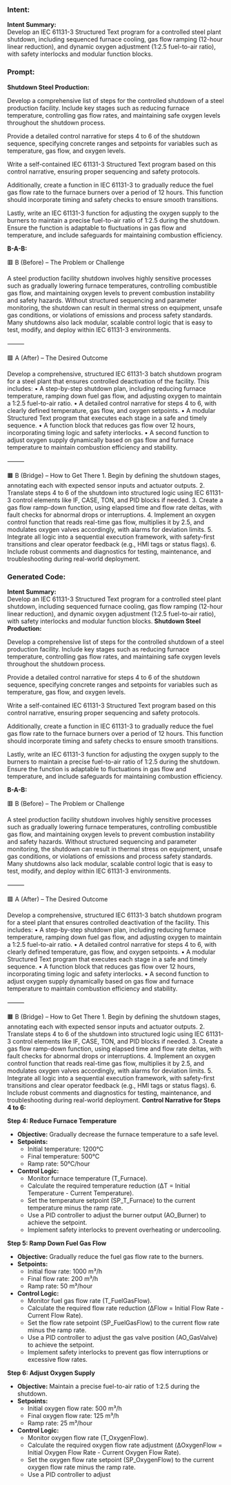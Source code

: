 ### Intent:
**Intent Summary:**  
Develop an IEC 61131-3 Structured Text program for a controlled steel plant shutdown, including sequenced furnace cooling, gas flow ramping (12-hour linear reduction), and dynamic oxygen adjustment (1:2.5 fuel-to-air ratio), with safety interlocks and modular function blocks.

### Prompt:
**Shutdown Steel Production:**

Develop a comprehensive list of steps for the controlled shutdown of a steel production facility. Include key stages such as reducing furnace temperature, controlling gas flow rates, and maintaining safe oxygen levels throughout the shutdown process.

Provide a detailed control narrative for steps 4 to 6 of the shutdown sequence, specifying concrete ranges and setpoints for variables such as temperature, gas flow, and oxygen levels.

Write a self-contained IEC 61131-3 Structured Text program based on this control narrative, ensuring proper sequencing and safety protocols.

Additionally, create a function in IEC 61131-3 to gradually reduce the fuel gas flow rate to the furnace burners over a period of 12 hours. This function should incorporate timing and safety checks to ensure smooth transitions.

Lastly, write an IEC 61131-3 function for adjusting the oxygen supply to the burners to maintain a precise fuel-to-air ratio of 1:2.5 during the shutdown. Ensure the function is adaptable to fluctuations in gas flow and temperature, and include safeguards for maintaining combustion efficiency.

**B-A-B:**

🟥 B (Before) – The Problem or Challenge

A steel production facility shutdown involves highly sensitive processes such as gradually lowering furnace temperatures, controlling combustible gas flow, and maintaining oxygen levels to prevent combustion instability and safety hazards. Without structured sequencing and parameter monitoring, the shutdown can result in thermal stress on equipment, unsafe gas conditions, or violations of emissions and process safety standards. Many shutdowns also lack modular, scalable control logic that is easy to test, modify, and deploy within IEC 61131-3 environments.

⸻

🟩 A (After) – The Desired Outcome

Develop a comprehensive, structured IEC 61131-3 batch shutdown program for a steel plant that ensures controlled deactivation of the facility. This includes:
	•	A step-by-step shutdown plan, including reducing furnace temperature, ramping down fuel gas flow, and adjusting oxygen to maintain a 1:2.5 fuel-to-air ratio.
	•	A detailed control narrative for steps 4 to 6, with clearly defined temperature, gas flow, and oxygen setpoints.
	•	A modular Structured Text program that executes each stage in a safe and timely sequence.
	•	A function block that reduces gas flow over 12 hours, incorporating timing logic and safety interlocks.
	•	A second function to adjust oxygen supply dynamically based on gas flow and furnace temperature to maintain combustion efficiency and stability.

⸻

🟧 B (Bridge) – How to Get There
	1.	Begin by defining the shutdown stages, annotating each with expected sensor inputs and actuator outputs.
	2.	Translate steps 4 to 6 of the shutdown into structured logic using IEC 61131-3 control elements like IF, CASE, TON, and PID blocks if needed.
	3.	Create a gas flow ramp-down function, using elapsed time and flow rate deltas, with fault checks for abnormal drops or interruptions.
	4.	Implement an oxygen control function that reads real-time gas flow, multiplies it by 2.5, and modulates oxygen valves accordingly, with alarms for deviation limits.
	5.	Integrate all logic into a sequential execution framework, with safety-first transitions and clear operator feedback (e.g., HMI tags or status flags).
	6.	Include robust comments and diagnostics for testing, maintenance, and troubleshooting during real-world deployment.

### Generated Code:
**Intent Summary:**  
Develop an IEC 61131-3 Structured Text program for a controlled steel plant shutdown, including sequenced furnace cooling, gas flow ramping (12-hour linear reduction), and dynamic oxygen adjustment (1:2.5 fuel-to-air ratio), with safety interlocks and modular function blocks.
**Shutdown Steel Production:**

Develop a comprehensive list of steps for the controlled shutdown of a steel production facility. Include key stages such as reducing furnace temperature, controlling gas flow rates, and maintaining safe oxygen levels throughout the shutdown process.

Provide a detailed control narrative for steps 4 to 6 of the shutdown sequence, specifying concrete ranges and setpoints for variables such as temperature, gas flow, and oxygen levels.

Write a self-contained IEC 61131-3 Structured Text program based on this control narrative, ensuring proper sequencing and safety protocols.

Additionally, create a function in IEC 61131-3 to gradually reduce the fuel gas flow rate to the furnace burners over a period of 12 hours. This function should incorporate timing and safety checks to ensure smooth transitions.

Lastly, write an IEC 61131-3 function for adjusting the oxygen supply to the burners to maintain a precise fuel-to-air ratio of 1:2.5 during the shutdown. Ensure the function is adaptable to fluctuations in gas flow and temperature, and include safeguards for maintaining combustion efficiency.

**B-A-B:**

🟥 B (Before) – The Problem or Challenge

A steel production facility shutdown involves highly sensitive processes such as gradually lowering furnace temperatures, controlling combustible gas flow, and maintaining oxygen levels to prevent combustion instability and safety hazards. Without structured sequencing and parameter monitoring, the shutdown can result in thermal stress on equipment, unsafe gas conditions, or violations of emissions and process safety standards. Many shutdowns also lack modular, scalable control logic that is easy to test, modify, and deploy within IEC 61131-3 environments.

⸻

🟩 A (After) – The Desired Outcome

Develop a comprehensive, structured IEC 61131-3 batch shutdown program for a steel plant that ensures controlled deactivation of the facility. This includes:
	•	A step-by-step shutdown plan, including reducing furnace temperature, ramping down fuel gas flow, and adjusting oxygen to maintain a 1:2.5 fuel-to-air ratio.
	•	A detailed control narrative for steps 4 to 6, with clearly defined temperature, gas flow, and oxygen setpoints.
	•	A modular Structured Text program that executes each stage in a safe and timely sequence.
	•	A function block that reduces gas flow over 12 hours, incorporating timing logic and safety interlocks.
	•	A second function to adjust oxygen supply dynamically based on gas flow and furnace temperature to maintain combustion efficiency and stability.

⸻

🟧 B (Bridge) – How to Get There
	1.	Begin by defining the shutdown stages, annotating each with expected sensor inputs and actuator outputs.
	2.	Translate steps 4 to 6 of the shutdown into structured logic using IEC 61131-3 control elements like IF, CASE, TON, and PID blocks if needed.
	3.	Create a gas flow ramp-down function, using elapsed time and flow rate deltas, with fault checks for abnormal drops or interruptions.
	4.	Implement an oxygen control function that reads real-time gas flow, multiplies it by 2.5, and modulates oxygen valves accordingly, with alarms for deviation limits.
	5.	Integrate all logic into a sequential execution framework, with safety-first transitions and clear operator feedback (e.g., HMI tags or status flags).
	6.	Include robust comments and diagnostics for testing, maintenance, and troubleshooting during real-world deployment. **Control Narrative for Steps 4 to 6:**

**Step 4: Reduce Furnace Temperature**

- **Objective:** Gradually decrease the furnace temperature to a safe level.
- **Setpoints:** 
  - Initial temperature: 1200°C
  - Final temperature: 500°C
  - Ramp rate: 50°C/hour
- **Control Logic:**
  - Monitor furnace temperature (T_Furnace).
  - Calculate the required temperature reduction (ΔT = Initial Temperature - Current Temperature).
  - Set the temperature setpoint (SP_T_Furnace) to the current temperature minus the ramp rate.
  - Use a PID controller to adjust the burner output (AO_Burner) to achieve the setpoint.
  - Implement safety interlocks to prevent overheating or undercooling.

**Step 5: Ramp Down Fuel Gas Flow**

- **Objective:** Gradually reduce the fuel gas flow rate to the burners.
- **Setpoints:**
  - Initial flow rate: 1000 m³/h
  - Final flow rate: 200 m³/h
  - Ramp rate: 50 m³/hour
- **Control Logic:**
  - Monitor fuel gas flow rate (T_FuelGasFlow).
  - Calculate the required flow rate reduction (ΔFlow = Initial Flow Rate - Current Flow Rate).
  - Set the flow rate setpoint (SP_FuelGasFlow) to the current flow rate minus the ramp rate.
  - Use a PID controller to adjust the gas valve position (AO_GasValve) to achieve the setpoint.
  - Implement safety interlocks to prevent gas flow interruptions or excessive flow rates.

**Step 6: Adjust Oxygen Supply**

- **Objective:** Maintain a precise fuel-to-air ratio of 1:2.5 during the shutdown.
- **Setpoints:**
  - Initial oxygen flow rate: 500 m³/h
  - Final oxygen flow rate: 125 m³/h
  - Ramp rate: 25 m³/hour
- **Control Logic:**
  - Monitor oxygen flow rate (T_OxygenFlow).
  - Calculate the required oxygen flow rate adjustment (ΔOxygenFlow = Initial Oxygen Flow Rate - Current Oxygen Flow Rate).
  - Set the oxygen flow rate setpoint (SP_OxygenFlow) to the current oxygen flow rate minus the ramp rate.
  - Use a PID controller to adjust
